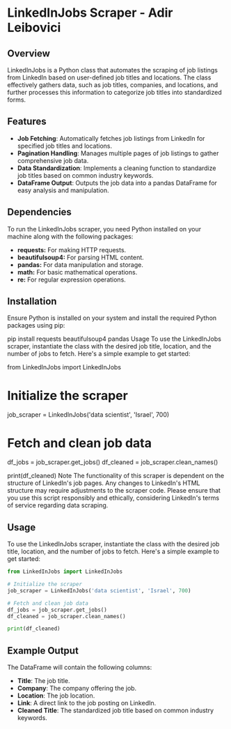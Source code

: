 # LinkedInJobs Scraper - Adir Leibovici

## Overview
LinkedInJobs is a Python class that automates the scraping of job listings from LinkedIn based on user-defined job titles and locations. The class effectively gathers data, such as job titles, companies, and locations, and further processes this information to categorize job titles into standardized forms.

## Features
- **Job Fetching**: Automatically fetches job listings from LinkedIn for specified job titles and locations.
- **Pagination Handling**: Manages multiple pages of job listings to gather comprehensive job data.
- **Data Standardization**: Implements a cleaning function to standardize job titles based on common industry keywords.
- **DataFrame Output**: Outputs the job data into a pandas DataFrame for easy analysis and manipulation.

## Dependencies
To run the LinkedInJobs scraper, you need Python installed on your machine along with the following packages:

- **requests:** For making HTTP requests.
- **beautifulsoup4:** For parsing HTML content.
- **pandas:** For data manipulation and storage.
- **math:** For basic mathematical operations.
- **re:** For regular expression operations.

## Installation
Ensure Python is installed on your system and install the required Python packages using pip:

pip install requests beautifulsoup4 pandas
Usage
To use the LinkedInJobs scraper, instantiate the class with the desired job title, location, and the number of jobs to fetch. Here's a simple example to get started:

from LinkedInJobs import LinkedInJobs

# Initialize the scraper
job_scraper = LinkedInJobs('data scientist', 'Israel', 700)

# Fetch and clean job data
df_jobs = job_scraper.get_jobs()
df_cleaned = job_scraper.clean_names()

print(df_cleaned)
Note
The functionality of this scraper is dependent on the structure of LinkedIn's job pages. Any changes to LinkedIn's HTML structure may require adjustments to the scraper code.
Please ensure that you use this script responsibly and ethically, considering LinkedIn's terms of service regarding data scraping.



## Usage
To use the LinkedInJobs scraper, instantiate the class with the desired job title, location, and the number of jobs to fetch. Here's a simple example to get started:
``` python
from LinkedInJobs import LinkedInJobs

# Initialize the scraper
job_scraper = LinkedInJobs('data scientist', 'Israel', 700)

# Fetch and clean job data
df_jobs = job_scraper.get_jobs()
df_cleaned = job_scraper.clean_names()

print(df_cleaned)

```
## Example Output

The DataFrame will contain the following columns:

- **Title**: The job title.
- **Company**: The company offering the job.
- **Location**: The job location.
- **Link**: A direct link to the job posting on LinkedIn.
- **Cleaned Title**: The standardized job title based on common industry keywords.

